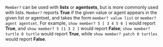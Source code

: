 `Member?` can be used with **lists** or **agentsets**, but is more commonly used with lists. `Member?` reports **True** if the given value or agent appears in the given list or agentset, and takes the form `member? value list` or `member? agent agentset`. For example, `show member? 5 [ 3 4 5 6 ]` would report **True**, and `show member? 5 [1 3 2 ]` would report **False**; `show member? turtle 0 turtle` would report **True**, while `show member? patch 0 turtles` would report **False**. 

